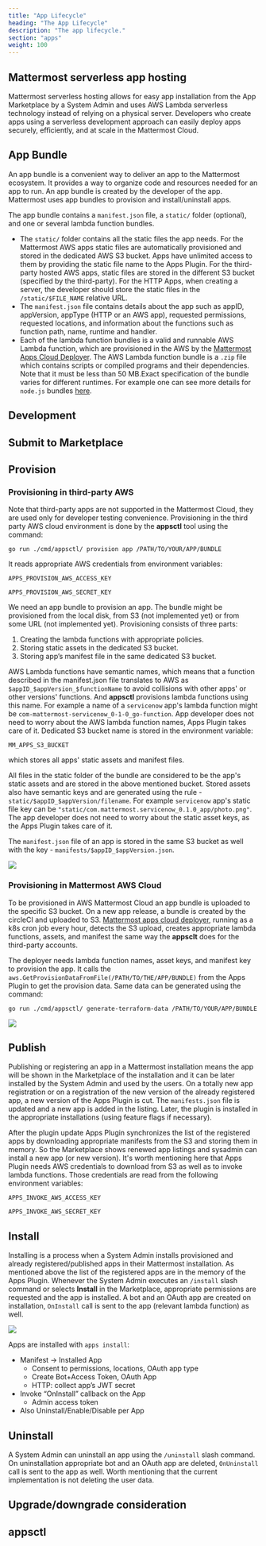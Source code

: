 ```yaml
---
title: "App Lifecycle"
heading: "The App Lifecycle"
description: "The app lifecycle."
section: "apps"
weight: 100
---
```


## Mattermost serverless app hosting

Mattermost serverless hosting allows for easy app installation from the App Marketplace by a System Admin and uses AWS Lambda serverless technology instead of relying on a physical server. Developers who create apps using a serverless development approach can easily deploy apps securely, efficiently, and at scale in the Mattermost Cloud.

## App Bundle

An app bundle is a convenient way to deliver an app to the Mattermost ecosystem. It provides a way to organize code and resources needed for an app to run. An app bundle is created by the developer of the app. Mattermost uses app bundles to provision and install/uninstall apps.

The app bundle contains a `manifest.json` file, a `static/` folder (optional), and one or several lambda function bundles.

- The `static/` folder contains all the static files the app needs. For the Mattermost AWS apps static files are automatically provisioned and stored in the dedicated AWS S3 bucket. Apps have unlimited access to them by providing the static file name to the Apps Plugin. For the third-party hosted AWS apps, static files are stored in the different S3 bucket (specified by the third-party). For the HTTP Apps, when creating a server, the developer should store the static files in the `/static/$FILE_NAME` relative URL.
- The `manifest.json` file contains details about the app such as appID, appVersion, appType (HTTP or an AWS app), requested permissions, requested locations, and information about the functions such as function path, name, runtime and handler.
- Each of the lambda function bundles is a valid and runnable AWS Lambda function, which are provisioned in the AWS by the [Mattermost Apps Cloud Deployer](https://github.com/mattermost/mattermost-apps-cloud-deployer). The AWS Lambda function bundle is a `.zip` file which contains scripts or compiled programs and their dependencies. Note that it must be less than 50 MB.Exact specification of the bundle varies for different runtimes. For example one can see more details for `node.js` bundles [here](https://docs.aws.amazon.com/lambda/latest/dg/nodejs-package.html).

## Development

## Submit to Marketplace

## Provision

### Provisioning in third-party AWS

Note that third-party apps are not supported in the Mattermost Cloud, they are used only for developer testing convenience. Provisioning in the third party AWS cloud environment is done by the **appsctl** tool using the command:

`go run ./cmd/appsctl/ provision app /PATH/TO/YOUR/APP/BUNDLE`

It reads appropriate AWS credentials from environment variables:

`APPS_PROVISION_AWS_ACCESS_KEY`

`APPS_PROVISION_AWS_SECRET_KEY`

We need an app bundle to provision an app. The bundle might be provisioned from the local disk, from S3 (not implemented yet) or from some URL (not implemented yet). Provisioning consists of three parts:

1. Creating the lambda functions with appropriate policies.
2. Storing static assets in the dedicated S3 bucket.
3. Storing app’s manifest file in the same dedicated S3 bucket.

AWS Lambda functions have semantic names, which means that a function described in the manifest.json file translates to AWS as `$appID_$appVersion_$functionName` to avoid collisions with other apps' or other versions' functions. And **appsctl** provisions lambda functions using this name. For example a name of a `servicenow` app's lambda function might be `com-mattermost-servicenow_0-1-0_go-function`. App developer does not need to worry about the AWS lambda function names, Apps Plugin takes care of it. Dedicated S3 bucket name is stored in the environment variable:

`MM_APPS_S3_BUCKET`

which stores all apps' static assets and manifest files.

All files in the static folder of the bundle are considered to be the app's static assets and are stored in the above mentioned bucket. Stored assets also have semantic keys and are generated using the rule - `static/$appID_$appVersion/filename`. For example `servicenow` app's static file key can be `"static/com.mattermost.servicenow_0.1.0_app/photo.png"`. The app developer does not need to worry about the static asset keys, as the Apps Plugin takes care of it.

The `manifest.json` file of an app is stored in the same S3 bucket as well with the key - `manifests/$appID_$appVersion.json`.

![](provisioning-in-3rd-party-aws.png)

### Provisioning in Mattermost AWS Cloud

To be provisioned in AWS Mattermost Cloud an app bundle is uploaded to the specific S3 bucket. On a new app release, a bundle is created by the circleCI and uploaded to S3. [Mattermost apps cloud deployer](https://github.com/mattermost/mattermost-apps-cloud-deployer), running as a k8s cron job every hour, detects the S3 upload, creates appropriate lambda functions, assets, and manifest the same way the **appsclt** does for the third-party accounts.

The deployer needs lambda function names, asset keys, and manifest key to provision the app. It calls the `aws.GetProvisionDataFromFile(/PATH/TO/THE/APP/BUNDLE)` from the Apps Plugin to get the provision data. Same data can be generated using the command:

`go run ./cmd/appsctl/ generate-terraform-data /PATH/TO/YOUR/APP/BUNDLE` 

![](provisioning-in-mm-aws.png)

## Publish

Publishing or registering an app in a Mattermost installation means the app will be shown in the Marketplace of the installation and it can be later installed by the System Admin and used by the users. On a totally new app registration or on a registration of the new version of the already registered app, a new version of the Apps Plugin is cut. The `manifests.json` file is updated and a new app is added in the listing. Later, the plugin is installed in the appropriate installations (using feature flags if necessary).

After the plugin update Apps Plugin synchronizes the list of the registered apps by downloading appropriate manifests from the S3 and storing them in memory. So the Marketplace shows renewed app listings and sysadmin can install a new app (or new version). It's worth mentioning here that Apps Plugin needs AWS credentials to download from S3 as well as to invoke lambda functions. Those credentials are read from the following environment variables:

`APPS_INVOKE_AWS_ACCESS_KEY`

`APPS_INVOKE_AWS_SECRET_KEY`

## Install

Installing is a process when a System Admin installs provisioned and already registered/published apps in their Mattermost installation. As mentioned above the list of the registered apps are in the memory of the Apps Plugin. Whenever the System Admin executes an `/install` slash command or selects **Install** in the Marketplace, appropriate permissions are requested and the app is installed. A bot and an OAuth app are created on installation, `OnInstall` call is sent to the app (relevant lambda function) as well.

![](install-mm-aws-app.png)

Apps are installed with `apps install`:

- Manifest -> Installed App
  - Consent to permissions, locations, OAuth app type
  - Create Bot+Access Token, OAuth App
  - HTTP: collect app’s JWT secret
- Invoke “OnInstall” callback on the App
  - Admin access token
- Also Uninstall/Enable/Disable per App

## Uninstall

A System Admin can uninstall an app using the `/uninstall` slash command. On uninstallation appropriate bot and an OAuth app are deleted, `OnUninstall` call is sent to the app as well. Worth mentioning that the current implementation is not deleting the user data.

## Upgrade/downgrade consideration

## appsctl
